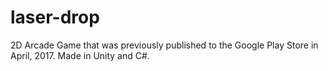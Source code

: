 # laser-drop
2D Arcade Game that was previously published to the Google Play Store in April, 2017. Made in Unity and C#.
